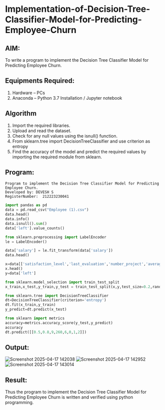 # Implementation-of-Decision-Tree-Classifier-Model-for-Predicting-Employee-Churn

## AIM:
To write a program to implement the Decision Tree Classifier Model for Predicting Employee Churn.

## Equipments Required:
1. Hardware – PCs
2. Anaconda – Python 3.7 Installation / Jupyter notebook

## Algorithm
1. Import the required libraries.
2. Upload and read the dataset.
3. Check for any null values using the isnull() function.
4. From sklearn.tree import DecisionTreeClassifier and use criterion as entropy
5. Find the accuracy of the model and predict the required values by importing the required module from sklearn.

## Program:
```
Program to implement the Decision Tree Classifier Model for Predicting Employee Churn.
Developed by: DEVESH S
RegisterNumber:  212223230041
```
```py
import pandas as pd
data = pd.read_csv("Employee (1).csv")
data.head()
data.info()
data.isnull().sum()
data['left'].value_counts()

from sklearn.preprocessing import LabelEncoder
le = LabelEncoder()

data['salary'] = le.fit_transform(data['salary'])
data.head()

x=data[['satisfaction_level','last_evaluation','number_project','average_montly_hours','time_spend_company','Work_accident','promotion_last_5years','salary']]
x.head()
y=data['left']

from sklearn.model_selection import train_test_split
x_train,x_test,y_train,y_test = train_test_split(x,y,test_size=0.2,random_state =100)

from sklearn.tree import DecisionTreeClassifier
dt=DecisionTreeClassifier(criterion='entropy')
dt.fit(x_train,y_train)
y_predict=dt.predict(x_test)

from sklearn import metrics
accuracy=metrics.accuracy_score(y_test,y_predict)
accuracy
dt.predict([[0.5,0.8,9,260,6,0,1,2]])
```

## Output:
![Screenshot 2025-04-17 142038](https://github.com/user-attachments/assets/b7cefdfa-a28f-4cae-b1cd-2178cac4ae4f)
![Screenshot 2025-04-17 142952](https://github.com/user-attachments/assets/916b4593-6f76-401a-97ec-a319f6bd98f7)
![Screenshot 2025-04-17 143014](https://github.com/user-attachments/assets/36a76d1b-f3bd-4a91-98e9-6bd5c5e189df)

## Result:
Thus the program to implement the  Decision Tree Classifier Model for Predicting Employee Churn is written and verified using python programming.
